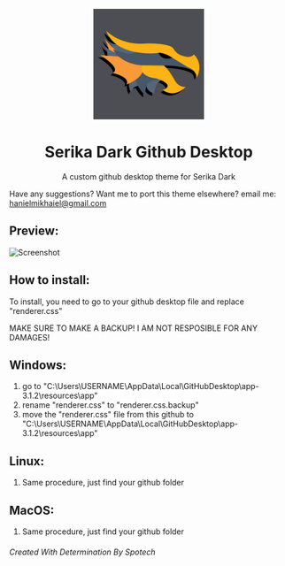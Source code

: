 <p align="center"><img src="https://raw.githubusercontent.com/SpotechYT/Serika-Dark/main/Logo.jpg" height="200"></p>
<h1 align="center">Serika Dark Github Desktop</h1>
<p align="center">A custom github desktop theme for Serika Dark</p>

Have any suggestions? Want me to port this theme elsewhere? email me: hanielmikhaiel@gmail.com

## Preview: 
![Screenshot](https://raw.githubusercontent.com/SpotechYT/serika-dark-github/main/Screenshot.png)


## How to install:
To install, you need to go to your github desktop file and replace "renderer.css"

MAKE SURE TO MAKE A BACKUP! I AM NOT RESPOSIBLE FOR ANY DAMAGES!

## Windows:
1. go to "C:\Users\USERNAME\AppData\Local\GitHubDesktop\app-3.1.2\resources\app"
2. rename "renderer.css" to "renderer.css.backup"
3. move the "renderer.css" file from this github to "C:\Users\USERNAME\AppData\Local\GitHubDesktop\app-3.1.2\resources\app"

## Linux:
1. Same procedure, just find your github folder

## MacOS:
1. Same procedure, just find your github folder


###### Created With Determination By Spotech
